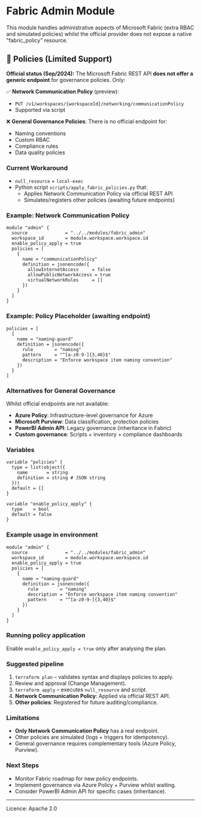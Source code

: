 # Fabric Admin Module

This module handles administrative aspects of Microsoft Fabric (extra RBAC and simulated policies) whilst the official provider does not expose a native "fabric_policy" resource.

## 📌 Policies (Limited Support)

**Official status (Sep/2024):** The Microsoft Fabric REST API **does not offer a generic endpoint** for governance policies. Only:

✅ **Network Communication Policy** (preview): 
- `PUT /v1/workspaces/{workspaceId}/networking/communicationPolicy`
- Supported via script

❌ **General Governance Policies**: There is no official endpoint for:
- Naming conventions
- Custom RBAC 
- Compliance rules
- Data quality policies

### Current Workaround
- `null_resource` + `local-exec`
- Python script `scripts/apply_fabric_policies.py` that:
  - Applies Network Communication Policy via official REST API
  - Simulates/registers other policies (awaiting future endpoints)

### Example: Network Communication Policy
```hcl
module "admin" {
  source              = "../../modules/fabric_admin"
  workspace_id        = module.workspace.workspace.id
  enable_policy_apply = true
  policies = [
    {
      name = "communicationPolicy"
      definition = jsonencode({
        allowInternetAccess     = false
        allowPublicNetworkAccess = true
        virtualNetworkRules     = []
      })
    }
  ]
}
```

### Example: Policy Placeholder (awaiting endpoint)
```hcl
policies = [
  {
    name = "naming-guard"
    definition = jsonencode({
      rule        = "naming"
      pattern     = "^[a-z0-9-]{3,40}$"
      description = "Enforce workspace item naming convention"
    })
  }
]
```

### Alternatives for General Governance
Whilst official endpoints are not available:
- **Azure Policy**: Infrastructure-level governance for Azure
- **Microsoft Purview**: Data classification, protection policies  
- **PowerBI Admin API**: Legacy governance (inheritance in Fabric)
- **Custom governance**: Scripts + inventory + compliance dashboards

### Variables
```hcl
variable "policies" {
  type = list(object({
    name       = string
    definition = string # JSON string
  }))
  default = []
}

variable "enable_policy_apply" {
  type    = bool
  default = false
}
```

### Example usage in environment
```hcl
module "admin" {
  source              = "../../modules/fabric_admin"
  workspace_id        = module.workspace.workspace.id
  enable_policy_apply = true
  policies = [
    {
      name = "naming-guard"
      definition = jsonencode({
        rule        = "naming"
        description = "Enforce workspace item naming convention"
        pattern     = "^[a-z0-9-]{3,40}$"
      })
    }
  ]
}
```

### Running policy application
Enable `enable_policy_apply = true` only after analysing the plan.

### Suggested pipeline
1. `terraform plan` – validates syntax and displays policies to apply.
2. Review and approval (Change Management).
3. `terraform apply` – executes `null_resource` and script.
4. **Network Communication Policy**: Applied via official REST API.
5. **Other policies**: Registered for future auditing/compliance.

### Limitations
- **Only Network Communication Policy** has a real endpoint.
- Other policies are simulated (logs + triggers for idempotency).
- General governance requires complementary tools (Azure Policy, Purview).

### Next Steps
- Monitor Fabric roadmap for new policy endpoints.
- Implement governance via Azure Policy + Purview whilst waiting.
- Consider PowerBI Admin API for specific cases (inheritance).

---
Licence: Apache 2.0
